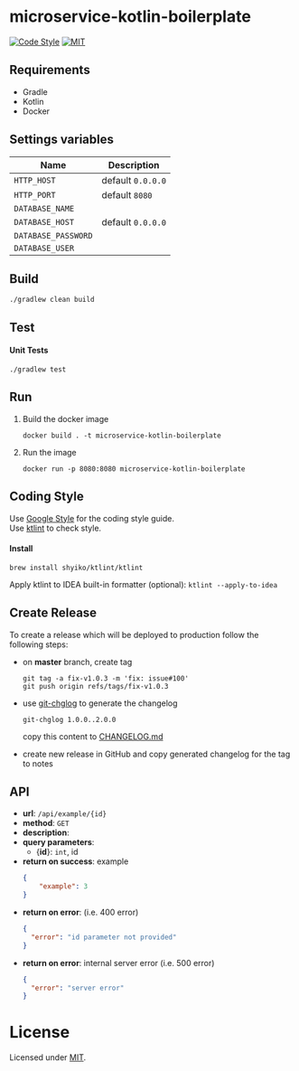 # microservice-kotlin-boilerplate

[![Code Style](https://img.shields.io/badge/code%20style-google-green.svg?style=flat-square)](https://google.github.io/styleguide/javaguide.html)
[![MIT](https://img.shields.io/dub/l/vibe-d.svg)](./LICENSE)

## Requirements

* Gradle
* Kotlin
* Docker

## Settings variables

| Name | Description |
| --- |--- |
| `HTTP_HOST` | default `0.0.0.0` |
| `HTTP_PORT` | default `8080` |
| `DATABASE_NAME` | |
| `DATABASE_HOST` | default `0.0.0.0` |
| `DATABASE_PASSWORD` | |
| `DATABASE_USER` | |

## Build

```
./gradlew clean build
```

## Test

#### Unit Tests

```
./gradlew test
```

## Run

1. Build the docker image  
    ```
    docker build . -t microservice-kotlin-boilerplate
    ```
1. Run the image  
    ```
    docker run -p 8080:8080 microservice-kotlin-boilerplate
    ```

## Coding Style

Use [Google Style](https://google.github.io/styleguide/javaguide.html) for the coding style guide.  
Use [ktlint](https://github.com/shyiko/ktlint) to check style.
 
#### Install

```
brew install shyiko/ktlint/ktlint
```

Apply ktlint to IDEA built-in formatter (optional): `ktlint --apply-to-idea`

## Create Release
To create a release which will be deployed to production follow the following steps:

- on **master** branch, create tag
  ```
  git tag -a fix-v1.0.3 -m 'fix: issue#100'
  git push origin refs/tags/fix-v1.0.3
  ```

- use [git-chglog](https://github.com/git-chglog/git-chglog) to generate the changelog
  ```
  git-chglog 1.0.0..2.0.0
  ```

  copy this content to [CHANGELOG.md](CHANGELOG.md) 

- create new release in GitHub and copy generated changelog for the tag to notes

## API

* __url__: `/api/example/{id}`
* __method__: `GET`
* __description__: 
* __query parameters__:
  * {__id__}: `int`, id
* __return on success__: example
  ```json
  {
      "example": 3
  }
  ```
* __return on error__: (i.e. 400 error)
  ```json
  {
    "error": "id parameter not provided"
  }
  ```
* __return on error__: internal server error (i.e. 500 error)
  ```json
  {
    "error": "server error"
  }
  ```
  

License
=======
Licensed under [MIT](./LICENSE).